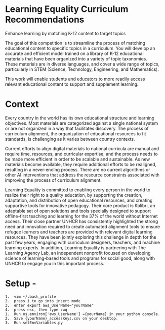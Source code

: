 # Learning Equality Curriculum Recommendations
Enhance learning by matching K-12 content to target topics

The goal of this competition is to streamline the process of matching educational content to specific topics in a curriculum. You will develop an accurate and efficient model trained on a library of K-12 educational materials that have been organized into a variety of topic taxonomies. These materials are in diverse languages, and cover a wide range of topics, particularly in STEM (Science, Technology, Engineering, and Mathematics).

This work will enable students and educators to more readily access relevant educational content to support and supplement learning.

# Context
Every country in the world has its own educational structure and learning objectives. Most materials are categorized against a single national system or are not organized in a way that facilitates discovery. The process of curriculum alignment, the organization of educational resources to fit standards, is challenging as it varies between country contexts.

Current efforts to align digital materials to national curricula are manual and require time, resources, and curricular expertise, and the process needs to be made more efficient in order to be scalable and sustainable. As new materials become available, they require additional efforts to be realigned, resulting in a never-ending process. There are no current algorithms or other AI interventions that address the resource constraints associated with improving the process of curriculum alignment.

Learning Equality is committed to enabling every person in the world to realize their right to a quality education, by supporting the creation, adaptation, and distribution of open educational resources, and creating supportive tools for innovative pedagogy. Their core product is Kolibri, an adaptable set of open solutions and tools specially designed to support offline-first teaching and learning for the 37% of the world without Internet access. Their close partner UNHCR has consistently highlighted the strong need and innovation required to create automated alignment tools to ensure refugee learners and teachers are provided with relevant digital learning resources. They have been jointly exploring this challenge in depth for the past few years, engaging with curriculum designers, teachers, and machine learning experts. In addition, Learning Equality is partnering with The Learning Agency Lab, an​ independent nonprofit focused on developing science of learning-based tools and programs for social good, along with UNHCR to engage you in this important process.


# Setup - 

	1.	vim ~/.bash_profile
	2.	press i to go into insert mode
	3.	enter export aws_UserName="yourName"
	4.	press esc, then type :wq
	1.	Run os.environ['aws_UserName'] ={yourName} in your python console.
	2.	Save {yourName}_accessKeys.csv on your desktop.
	3.	Run setEnvVariables.py
